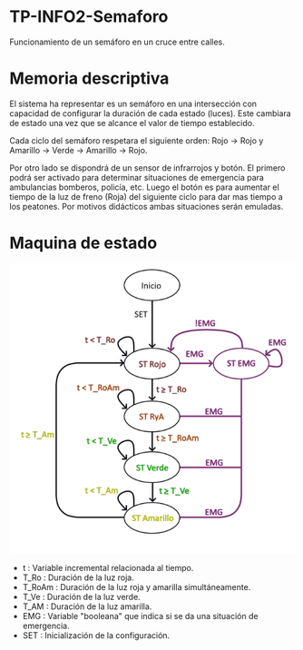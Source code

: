 # TP-INFO2-Semaforo
Funcionamiento de un semáforo en un cruce entre calles.

# Memoria descriptiva

El sistema ha representar es un semáforo en una intersección con capacidad de configurar la duración de cada estado (luces).  Este cambiara de estado una vez que se alcance el valor de tiempo establecido.

Cada ciclo del semáforo respetara el siguiente orden: Rojo -> Rojo y Amarillo -> Verde -> Amarillo -> Rojo.  

Por otro lado se dispondrá de un sensor de infrarrojos y botón. El primero podrá ser activado para determinar situaciones de emergencia para ambulancias bomberos, policía, etc. Luego el botón es para aumentar el tiempo de la luz de freno (Roja) del siguiente ciclo para dar mas tiempo a los peatones. Por motivos didácticos ambas situaciones serán emuladas.

# Maquina de estado

![](Assets/maquina%20de%20estado.png)

- t       : Variable incremental relacionada al tiempo.
- T_Ro    : Duración de la luz roja.
- T_RoAm  : Duración de la luz roja y amarilla simultáneamente.
- T_Ve    : Duración de la luz verde.
- T_AM    : Duración de la luz amarilla.
- EMG     : Variable "booleana" que indica si se da una situación de emergencia.
- SET     : Inicialización de la configuración.
